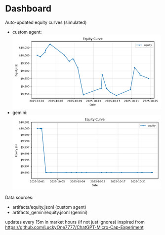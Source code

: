 # Dashboard

Auto-updated equity curves (simulated)

- custom agent: ![Equity Curve](artifacts/equity.png?v=c9652a1)
- gemini: ![Equity Curve (Gemini)](artifacts_gemini/equity.png?v=c9652a1)

Data sources:
- artifacts/equity.jsonl (custom agent)
- artifacts_gemini/equity.jsonl (gemini)

updates every 15m in market hours (if not just ignores)
inspired from https://github.com/LuckyOne7777/ChatGPT-Micro-Cap-Experiment
